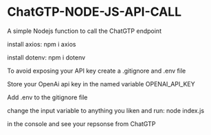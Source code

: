 # ChatGTP-NODE-JS-API-CALL
A simple Nodejs function to call the ChatGTP endpoint

install axios:
npm i axios

install dotenv:
npm i dotenv

To avoid exposing your API key create a .gitignore and .env file

Store your OpenAi api key in the named variable OPENAI_API_KEY

Add .env to the gitignore file

change the input variable to anything you liken and run: 
node index.js 

in the console and see your repsonse from ChatGTP



